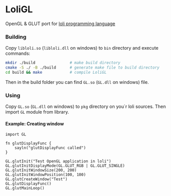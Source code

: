 # LoliGL

OpenGL & GLUT port for [loli programming language](https://github.com/txlyre/loli)

### Building

Copy ``libloli.so`` (``libloli.dll`` on windows) to ``bin`` directory and execute commands: 

```bash
mkdir ./build               # make build directory
cmake -S ./ -B ./build      # generate make file to build directory
cd build && make            # compile LoliGL
```

Then in the build folder you can find ``GL.so`` (``GL.dll`` on windows) file.

### Using

Copy ``GL.so`` (``GL.dll`` on windows) to ``pkg`` directory on you`r loli sources.
Then import ``GL`` module from library.

#### Example: Creating window

```
import GL

fn glutDisplayFunc {
    sayln("glutDisplayFunc called")
}

GL.glutInit("Test OpenGL application in loli")
GL.glutInitDisplayMode(GL.GLUT_RGB | GL.GLUT_SINGLE)
GL.glutInitWindowSize(200, 200)
GL.glutInitWindowPosition(100, 100)
GL.glutCreateWindow("Test")
GL.glutDisplayFunc()
GL.glutMainLoop()
```